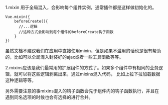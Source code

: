 1.mixin 用于全局混入，会影响每个组件实例，通常插件都是这样做初始化的。

```
Vue.mixin({
    beforeCreate(){
      //...逻辑
      //这种方式会影响到每个组件的beforeCreate钩子函数
    }
})

```

虽然文档不建议我们在应用中直接使用mixin，但是如果不滥用的话也是很有帮助的，比如可以全局混入封装好的ajax或者一些工具函数等等。

2.mixins应该是我们最常用的扩展组件的方式了。如果多个组件中有相同的业务逻辑，就可以将这些逻辑剥离出来，通过mixins混入代码，
比如上拉下拉加载数据这种逻辑等等。

另外需要注意的事mixins混入的钩子函数会先于组件内的钩子函数执行，并且在遇到同名选项的时候也会有选择的进行合并。
